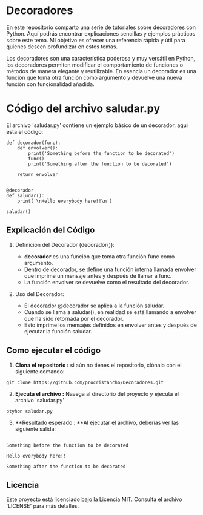# Decoradores
En este repositorio comparto una serie de tutoriales sobre decoradores con Python. Aquí podrás encontrar explicaciones sencillas y ejemplos prácticos sobre este tema. Mi objetivo es ofrecer una referencia rápida y útil para quienes deseen profundizar en estos temas.

Los decoradores son una característica poderosa y muy versátil en Python, los decoradores permiten modificar el comportamiento de funciones o métodos de manera elegante y
reutilizable. En esencia un decorador es una función que toma otra función como argumento y devuelve una nueva función con funcionalidad añadida.

# Código del archivo saludar.py
El archivo 'saludar.py' contiene un ejemplo básico de un decorador. aqui esta el código:
```
def decorador(func):
    def envolver():
        print('Something before the function to be decorated')
        func()
        print('Something after the function to be decorated')
    
    return envolver


@decorador
def saludar():
    print('\nHello everybody here!!\n')

saludar()
```

## Explicación del Código
1. Definición del Decorador (decorador()):
     - **decorador** es una función que toma otra función func como argumento.
     - Dentro de decorador, se define una función interna llamada envolver que imprime un mensaje antes y después de llamar a func.
     - La función envolver se devuelve como el resultado del decorador.
2. Uso del Decorador:

    - El decorador @decorador se aplica a la función saludar.
    - Cuando se llama a saludar(), en realidad se está llamando a envolver que ha sido retornada por el decorador.
    - Esto imprime los mensajes definidos en envolver antes y después de ejecutar la función saludar.
  
## Como ejecutar el código
1. **Clona el repositorio :** si aún no tienes el repositorio, clónalo con el siguiente comando:
```
git clone https://github.com/procristancho/Decoradores.git

```
2. **Ejecuta el archivo :** Navega al directorio del proyecto y ejecuta el archivo 'saludar.py'
```
ptyhon saludar.py
```
3. **Resultado esperado : **Al ejecutar el archivo, deberías ver las siguiente salida:
```

Something before the function to be decorated

Hello everybody here!!

Something after the function to be decorated

```
   ## Licencia
   Este proyecto está licenciado bajo la Licencia MIT. Consulta el archivo 'LICENSE' para más detalles.




